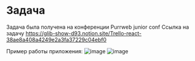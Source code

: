 # Задача
Задача была получена на конференции Purrweb junior conf
Ссылка на задачу
<a>https://glib-show-d93.notion.site/Trello-react-38ae8a408a4249e2a3fa37229c04ebf0</a>

Пример работы приложения:
![image](https://github.com/Egashok/trello_for_purrweb/assets/55044715/1f0960ce-d65a-45e6-b3d2-996534050977)
![image](https://github.com/Egashok/trello_for_purrweb/assets/55044715/545bc45c-f810-4460-b057-89bc26bd6eb3)

